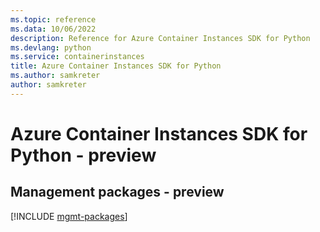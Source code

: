 ```yaml
---
ms.topic: reference
ms.data: 10/06/2022
description: Reference for Azure Container Instances SDK for Python
ms.devlang: python
ms.service: containerinstances
title: Azure Container Instances SDK for Python
ms.author: samkreter
author: samkreter
---
```

# Azure Container Instances SDK for Python - preview

## Management packages - preview
[!INCLUDE [mgmt-packages](container-instances-mgmt-index.md)]